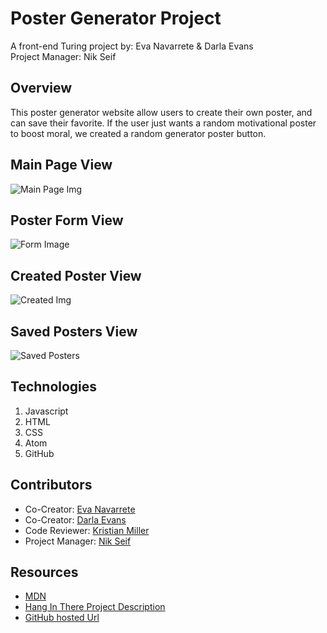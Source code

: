 # Poster Generator Project  
A front-end Turing project by: Eva Navarrete & Darla Evans  
Project Manager: Nik Seif  
## Overview  
This poster generator website allow users to create their own poster, and can save their favorite. If the user just wants a random motivational poster to boost moral, we created a random generator poster button.   
## Main Page View
![Main Page Img](https://i.imgur.com/s7jC99v.png)
## Poster Form View
![Form Image](https://i.imgur.com/ygSpaHu.png)
## Created Poster View  
![Created Img ](https://i.imgur.com/OFM0jiv.png)
## Saved Posters View  
![Saved Posters](https://i.imgur.com/bETQtY6.png)
## Technologies
1. Javascript  
2. HTML  
3. CSS  
4. Atom  
5. GitHub
## Contributors    
* Co-Creator: [Eva Navarrete](https://github.com/Eva-Navarrete)  
* Co-Creator: [Darla Evans](https://github.com/darlaevans2000)
* Code Reviewer: [Kristian Miller](https://github.com/Kristiannmiller)
* Project Manager: [Nik Seif](https://github.com/niksseif)  
    
## Resources  
* [MDN](https://developer.mozilla.org/en-US/docs/Web/API/Document_Object_Model)  
* [Hang In There Project Description](https://frontend.turing.io/projects/module-1/hang-in-there.html)
* [GitHub hosted Url](https://eva-navarrete.github.io/hang-in-there-boilerplate/)
